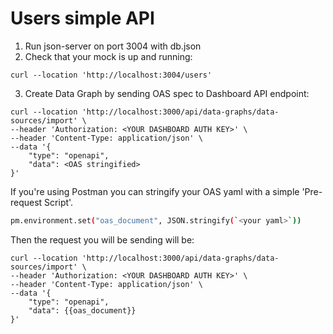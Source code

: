 # Users simple API

1. Run json-server on port 3004 with db.json
2. Check that your mock is up and running:

```cURL
curl --location 'http://localhost:3004/users'
```

3. Create Data Graph by sending OAS spec to Dashboard API endpoint:

```cURL
curl --location 'http://localhost:3000/api/data-graphs/data-sources/import' \
--header 'Authorization: <YOUR DASHBOARD AUTH KEY>' \
--header 'Content-Type: application/json' \
--data '{
    "type": "openapi",
    "data": <OAS stringified>
}'
```

If you're using Postman you can stringify your OAS yaml with a simple 'Pre-request Script'.

```bash
pm.environment.set("oas_document", JSON.stringify(`<your yaml>`))
```

Then the request you will be sending will be:

```cURL
curl --location 'http://localhost:3000/api/data-graphs/data-sources/import' \
--header 'Authorization: <YOUR DASHBOARD AUTH KEY>' \
--header 'Content-Type: application/json' \
--data '{
    "type": "openapi",
    "data": {{oas_document}}
}'
```